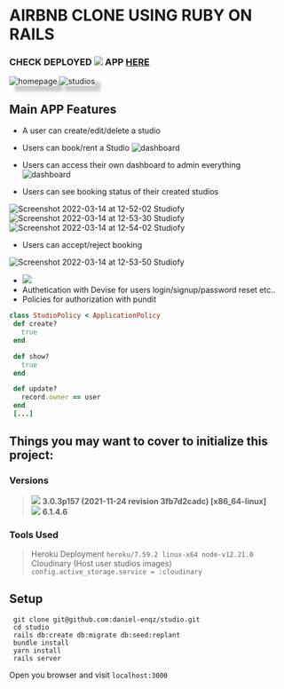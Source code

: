 # AIRBNB CLONE USING RUBY ON RAILS
### CHECK DEPLOYED <img src="https://img.shields.io/badge/Heroku-430098?style=for-the-badge&logo=heroku&logoColor=white"> APP [HERE](https://studiofy-now.herokuapp.com/)

<img src="https://user-images.githubusercontent.com/72522628/158201654-5393ee70-9e3c-4bca-b81e-a5815ec490f7.png" alt="homepage" style="box-shadow: 10px 10px 5px #ccc"/>
<img src="https://user-images.githubusercontent.com/72522628/158202967-3f0ce9b9-e2fd-49d0-8a44-2e311f0e23da.png" alt="studios" style="box-shadow: 10px 10px 5px #ccc"/>

## Main APP Features
- A user can create/edit/delete a studio
- Users can book/rent a Studio
![dashboard](https://user-images.githubusercontent.com/72522628/158202974-d2d8c39f-290f-4258-9ef8-6bc4539cdeeb.png)

- Users can access their own dashboard to admin everything
![dashboard](https://user-images.githubusercontent.com/72522628/158240393-7ff6290d-08bd-4a27-a965-4d7226758c81.png)

- Users can see booking status of their created studios

![Screenshot 2022-03-14 at 12-52-02 Studiofy](https://user-images.githubusercontent.com/72522628/158241582-f698b397-f42a-4482-a06a-7dd360a9cdd9.png)
![Screenshot 2022-03-14 at 12-53-30 Studiofy](https://user-images.githubusercontent.com/72522628/158241595-609bd802-8811-454a-99e0-06c6577afc54.png)
![Screenshot 2022-03-14 at 12-54-02 Studiofy](https://user-images.githubusercontent.com/72522628/158241740-b893e66c-6400-4d87-9c1d-01a6c2409a08.png)

- Users can accept/reject booking

![Screenshot 2022-03-14 at 12-53-50 Studiofy](https://user-images.githubusercontent.com/72522628/158241719-28e8a7b5-3e1f-4ce9-a31f-5e4360d87cb6.png)

- <img src="https://img.shields.io/badge/PostgreSQL-316192?style=for-the-badge&logo=postgresql&logoColor=white">
- Authetication with Devise for users login/signup/password reset etc..
- Policies for authorization with pundit
 ```ruby
 class StudioPolicy < ApplicationPolicy
  def create?
    true
  end

  def show?
    true
  end

  def update?
    record.owner == user
  end
  [...]
```

## Things you may want to cover to initialize this project:
### Versions
> <img src="https://img.shields.io/badge/Ruby-CC342D?style=for-the-badge&logo=ruby&logoColor=white"> <strong> 3.0.3p157 (2021-11-24 revision 3fb7d2cadc) [x86_64-linux]</strong><br>
> <img src="https://img.shields.io/badge/Ruby_on_Rails-CC0000?style=for-the-badge&logo=ruby-on-rails&logoColor=white"> <strong> 6.1.4.6 </strong>
### Tools Used
> Heroku Deployment
`heroku/7.59.2 linux-x64 node-v12.21.0 `
> Cloudinary (Host user studios images) `config.active_storage.service = :cloudinary`

## Setup

```shell
 git clone git@github.com:daniel-enqz/studio.git
 cd studio
 rails db:create db:migrate db:seed:replant
 bundle install
 yarn install
 rails server
```
Open you browser and visit `localhost:3000`
